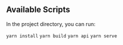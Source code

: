 
## Available Scripts

In the project directory, you can run:

 `yarn install`
 `yarn build`
 `yarn api`
 `yarn serve`
